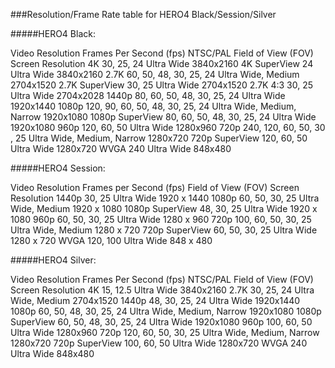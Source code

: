 ###Resolution/Frame Rate table for HERO4 Black/Session/Silver

#####HERO4 Black:

Video Resolution 	Frames Per Second (fps) NTSC/PAL 	Field of View (FOV)         	  Screen Resolution
4K 	              30, 25, 24                        Ultra Wide 	                    3840x2160
4K SuperView 	    24 	                              Ultra Wide 	                    3840x2160
2.7K 	            60, 50, 48, 30, 25, 24 	          Ultra Wide, Medium 	            2704x1520
2.7K SuperView  	30, 25 	                          Ultra Wide 	                    2704x1520
2.7K 4:3 	        30, 25 	                          Ultra Wide 	                    2704x2028
1440p 	          80, 60, 50, 48, 30, 25, 24 	      Ultra Wide 	                    1920x1440
1080p 	          120, 90, 60, 50, 48, 30, 25, 24   Ultra Wide, Medium, Narrow      1920x1080
1080p SuperView 	80, 60, 50, 48, 30, 25, 24 	      Ultra Wide 	                    1920x1080
960p 	            120, 60, 50 	                    Ultra Wide 	                    1280x960
720p 	            240, 120, 60, 50, 30 , 25 	      Ultra Wide, Medium, Narrow 	    1280x720
720p SuperView 	  120, 60, 50 	                    Ultra Wide 	                    1280x720
WVGA 	            240 	                            Ultra Wide 	                    848x480

#####HERO4 Session:                                                                     

Video Resolution 	Frames per Second (fps) 	        Field of View (FOV) 	          Screen Resolution
1440p 	          30, 25 	                          Ultra Wide 	                    1920 x 1440
1080p 	          60, 50, 30, 25 	                  Ultra Wide, Medium 	            1920 x 1080
1080p SuperView 	48, 30, 25 	                      Ultra Wide 	                    1920 x 1080
960p 	            60, 50, 30, 25 	                  Ultra Wide 	                    1280 x 960
720p 	            100, 60, 50, 30, 25 	            Ultra Wide, Medium 	            1280 x 720
720p SuperView 	  60, 50, 30, 25 	                  Ultra Wide 	                    1280 x 720
WVGA 	            120, 100 	                        Ultra Wide 	                    848 x 480

#####HERO4 Silver:

Video Resolution 	Frames Per Second (fps) NTSC/PAL 	Field of View (FOV) 	          Screen Resolution
4K 	              15, 12.5 	                        Ultra Wide 	                    3840x2160
2.7K 	            30, 25, 24 	                      Ultra Wide, Medium 	            2704x1520
1440p 	          48, 30, 25, 24 	                  Ultra Wide 	                    1920x1440
1080p 	          60, 50, 48, 30, 25, 24 	          Ultra Wide, Medium, Narrow 	    1920x1080
1080p SuperView 	60, 50, 48, 30, 25, 24 	          Ultra Wide 	                    1920x1080
960p 	            100, 60, 50 	                    Ultra Wide 	                    1280x960
720p 	            120, 60, 50, 30, 25 	            Ultra Wide, Medium, Narrow 	    1280x720
720p SuperView	  100, 60, 50 	                    Ultra Wide 	                    1280x720
WVGA 	            240 	                            Ultra Wide 	                    848x480
